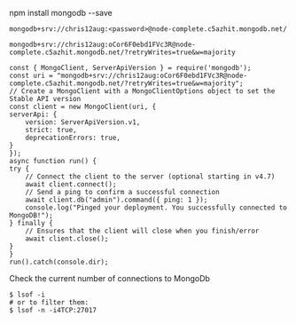 npm install mongodb --save
<!-- --------------------------------------------------------------- -->
    mongodb+srv://chris12aug:<password>@node-complete.c5azhit.mongodb.net/
<!-- --------------------------------------------------------------- -->
    mongodb+srv://chris12aug:oCor6F0ebd1FVc3R@node-complete.c5azhit.mongodb.net/?retryWrites=true&w=majority

<!-- --------------------------------------------------------------- -->

    const { MongoClient, ServerApiVersion } = require('mongodb');
    const uri = "mongodb+srv://chris12aug:oCor6F0ebd1FVc3R@node-complete.c5azhit.mongodb.net/?retryWrites=true&w=majority";
    // Create a MongoClient with a MongoClientOptions object to set the Stable API version
    const client = new MongoClient(uri, {
    serverApi: {
        version: ServerApiVersion.v1,
        strict: true,
        deprecationErrors: true,
    }
    });
    async function run() {
    try {
        // Connect the client to the server	(optional starting in v4.7)
        await client.connect();
        // Send a ping to confirm a successful connection
        await client.db("admin").command({ ping: 1 });
        console.log("Pinged your deployment. You successfully connected to MongoDB!");
    } finally {
        // Ensures that the client will close when you finish/error
        await client.close();
    }
    }
    run().catch(console.dir);

<!-- --------------------------------------------------------------- -->
Check the current number of connections to MongoDb

    $ lsof -i 
    # or to filter them:
    $ lsof -n -i4TCP:27017